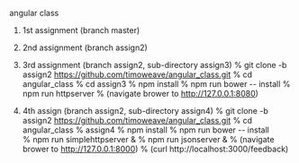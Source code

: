 angular class

1. 1st assignment (branch master)
2. 2nd assignment (branch assign2)
3. 3rd assignment (branch assign2, sub-directory assign3)
   % git clone -b assign2 https://github.com/timoweave/angular_class.git
   % cd angular_class
   % cd assign3
   % npm install
   % npm run bower -- install
   % npm run httpserver
   % (navigate brower to  http://127.0.0.1:8080)

4. 4th assign (branch assign2, sub-directory assign4)
   % git clone -b assign2 https://github.com/timoweave/angular_class.git
   % cd angular_class
   % assign4
   % npm install
   % npm run bower -- install   
   % npm run simplehttpserver &
   % npm run jsonserver &
   % (navigate brower to http://127.0.0.1:8000)
   % (curl http://localhost:3000/feedback)

   



